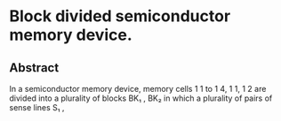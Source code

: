 # Block divided semiconductor memory device.

## Abstract
In a semiconductor memory device, memory cells 1 1 to 1 4, 1 1, 1 2 are divided into a plurality of blocks BK₁ , BK₂ in which a plurality of pairs of sense lines S₁ ,